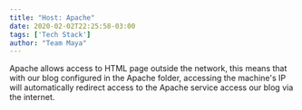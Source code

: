 ```yaml
---
title: "Host: Apache"
date: 2020-02-02T22:25:58-03:00
tags: ['Tech Stack']
author: "Team Maya"
---
```


Apache allows access to HTML page outside the network, this means that with our blog configured in the Apache folder, accessing the machine's IP will automatically
redirect access to the Apache service access our blog via the internet.
